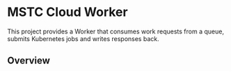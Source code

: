 # MSTC Cloud Worker
This project provides a Worker that consumes work requests from a queue, submits Kubernetes jobs and writes responses back.

## Overview
